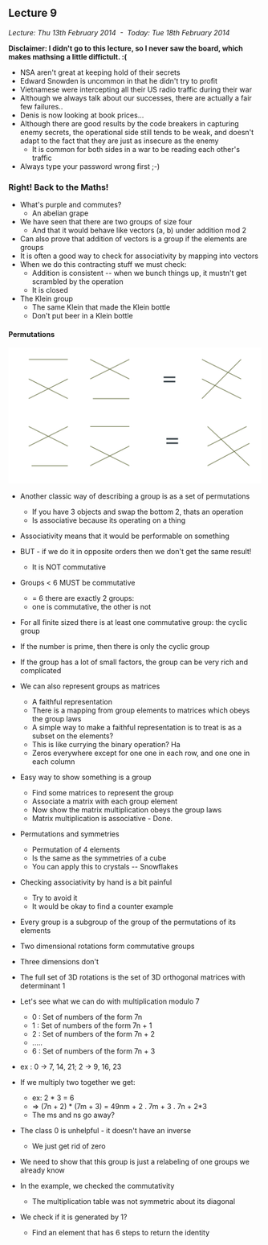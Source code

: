 Lecture 9
---------

*Lecture: Thu 13th February 2014  -  Today: Tue 18th February 2014*

**Disclaimer: I didn't go to this lecture, so I never saw the board,
which makes mathsing a little diffictult. :(**

- NSA aren't great at keeping hold of their secrets
- Edward Snowden is uncommon in that he didn't try to profit 
- Vietnamese were intercepting all their US radio traffic during their war
- Although we always talk about our successes, there are actually a fair few failures..
- Denis is now looking at book prices...
- Although there are good results by the code breakers in capturing enemy
  secrets, the operational side still tends to be weak, and doesn't adapt to
  the fact that they are just as insecure as the enemy
    - It is common for both sides in a war to be reading each other's traffic
- Always type your password wrong first ;-)

### Right! Back to the Maths!
- What's purple and commutes?
    - An abelian grape
- We have seen that there are two groups of size four
    - And that it would behave like vectors (a, b) under addition mod 2
- Can also prove that addition of vectors is a group if the elements are groups
- It is often a good way to check for associativity by mapping into vectors
- When we do this contracting stuff we must check:
    - Addition is consistent -- when we bunch things up, it mustn't get scrambled by the operation
    - It is closed
- The Klein group 
    - The same Klein that made the Klein bottle
    - Don't put beer in a Klein bottle

#### Permutations

![](images/pickup_sticks.png)

- Another classic way of describing a group is as a set of permutations
    - If you have 3 objects and swap the bottom 2, thats an operation
    - Is associative because its operating on a thing
- Associativity means that it would be performable on something
- BUT - if we do it in opposite orders then we don't get the same result!
    - It is NOT commutative
- Groups &lt; 6 MUST be commutative
    - = 6 there are exactly 2 groups:
    - one is commutative, the other is not
- For all finite sized there is at least one commutative group: the cyclic group
- If the number is prime, then there is only the cyclic group
- If the group has a lot of small factors, the group can be very rich and complicated
- We can also represent groups as matrices
    - A faithful representation 
    - There is a mapping from group elements to matrices which obeys the group laws
    - A simple way to make a faithful representation is to treat is as a subset on the elements?
    - This is like currying the binary operation? Ha
    - Zeros everywhere except for one one in each row, and one one in each column
- Easy way to show something is a group
    - Find some matrices to represent the group 
    - Associate a matrix with each group element
    - Now show the matrix multiplication obeys the group laws
    - Matrix multiplication is associative - Done.
- Permutations and symmetries
    - Permutation of 4 elements 
    - Is the same as the symmetries of a cube
    - You can apply this to crystals -- Snowflakes
- Checking associativity by hand is a bit painful
    - Try to avoid it
    - It would be okay to find a counter example
- Every group is a subgroup of the group of the permutations of its elements
- Two dimensional rotations form commutative groups
- Three dimensions don't
- The full set of 3D rotations is the set of 3D orthogonal matrices with determinant 1
  
- Let's see what we can do with multiplication modulo 7
    - 0 : Set of numbers of the form 7n 
    - 1 : Set of numbers of the form 7n + 1
    - 2 : Set of numbers of the form 7n + 2
    - .....
    - 6 : Set of numbers of the form 7n + 3
- ex : 0 -> 7, 14, 21; 2 -> 9, 16, 23
- If we multiply two together we get:
    - ex: 2 * 3 = 6
    - ⇒ (7n + 2)  * (7m + 3) = 49nm + 2 . 7m + 3 . 7n + 2*3 
    - The ms and ns go away?
- The class 0 is unhelpful - it doesn't have an inverse
    - We just get rid of zero
- We need to show that this group is just a relabeling of one groups we already know
- In the example, we checked the commutativity
    - The multiplication table was not symmetric about its diagonal 
- We check if it is generated by 1?
    - Find an element that has 6 steps to return the identity

